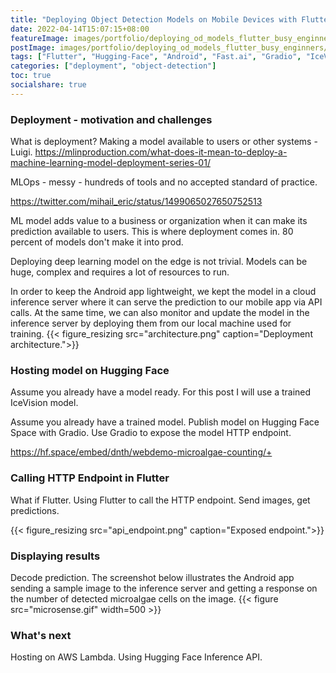 ```yaml
---
title: "Deploying Object Detection Models on Mobile Devices with Flutter for Busy Engineers"
date: 2022-04-14T15:07:15+08:00
featureImage: images/portfolio/deploying_od_models_flutter_busy_enginners/thumbnail.gif
postImage: images/portfolio/deploying_od_models_flutter_busy_enginners/post_image.png
tags: ["Flutter", "Hugging-Face", "Android", "Fast.ai", "Gradio", "IceVision"]
categories: ["deployment", "object-detection"]
toc: true
socialshare: true
---
```


### Deployment - motivation and challenges
What is deployment? Making a model available to users or other systems - Luigi.
https://mlinproduction.com/what-does-it-mean-to-deploy-a-machine-learning-model-deployment-series-01/

MLOps - messy - hundreds of tools and no accepted standard of practice.

https://twitter.com/mihail_eric/status/1499065027650752513

ML model adds value to a business or organization when it can make its prediction available to users.
This is where deployment comes in.
80 percent of models don't make it into prod.

Deploying deep learning model on the edge is not trivial.
Models can be huge, complex and requires a lot of resources to run.

In order to keep the Android app lightweight, we kept the model in a cloud inference server where it can serve the prediction to our mobile app via API calls.
At the same time, we can also monitor and update the model in the inference server by deploying them from our local machine used for training.
{{< figure_resizing src="architecture.png" caption="Deployment architecture.">}}


### Hosting model on Hugging Face

Assume you already have a model ready.
For this post I will use a trained IceVision model.

Assume you already have a trained model.
Publish model on Hugging Face Space with Gradio.
Use Gradio to expose the model HTTP endpoint.

https://hf.space/embed/dnth/webdemo-microalgae-counting/+

### Calling HTTP Endpoint in Flutter
What if Flutter.
Using Flutter to call the HTTP endpoint.
Send images, get predictions.

{{< figure_resizing src="api_endpoint.png" caption="Exposed endpoint.">}}

### Displaying results
Decode prediction.
The screenshot below illustrates the Android app sending a sample image to the inference server and getting a response on the number of detected microalgae cells on the image.
{{< figure src="microsense.gif" width=500 >}}

### What's next
Hosting on AWS Lambda.
Using Hugging Face Inference API.

<!-- ### Motivation
Deploying 


### Architecture
The image below illustrates the architecture of this work.




### Speed-Accuracy Trade Off
One of the many concerns in putting a sophisticated deep learning model on an Android app is the portability.
Depending on the type of models, the size may range from few MB to a few hundred MBs.
This may sound trivial with cheap memory cost nowadays, but a mobile app with few hundreds of MBs in size will surely be impractical to keep on a device for long.
There are methods to reduce the size and computation of these models making them more mobile-friendly such as model pruning and quantization.
These however comes at the cost of reducing the accuracy and effectiveness of the model.
We are back to the classic speed vs accuracy trade off when it comes to model deployment on mobile devices.
On the one hand, we want the model to be as accurate and effective as possible, on the other hand we also need to make sure the model can be feasible run on lightweight mobile processors.
On some applications, we can certainly trade model accuracy for a huge gain in portability on mobile.
However, on many mission-critical applications, even a small reduction in model effectiveness could severely impact the outcome of the app.
This can be mitigated by using a remote infrastructure to host the model and leave the app lightweight, possibly gaining the best of both.

### Remote Inference
These limitations can be solved by offloading the heavy lifting of hosting and running the model to a remote server or the cloud.
There are many cloud based solutions that can perform the job, however in this example we utilized Hugging Face Space as a server for inferencing with [millisecond latency](https://huggingface.co/blog/infinity-cpu-performance).
The free tier offers up to 8 CPU cores and 16GB RAM making it extremely feasible to host almost any deep learning model available today at no cost.
The paid tier offers much more in terms of CPU performance, latency and throughput. They claim to accelerate the latency of Transformer based models to a [1ms latency](https://huggingface.co/infinity).

One neat feature available on Hugging Face Space is the built-in integration with Gradio.
Gradio is a user-interface app that makes it easy to deploy model demos on Hugging Face. 
Additionally, Gradio also exposes the model inference with a REST-ful API calls.
In other words, the model hosted on Hugging Face with Gradio can communicate with any app on the internet using standard HTTP calls.

In this MVP we hosted the object detection model on Hugging Face using the free tier.
This takes a huge burden off the Android app and significantly improves app portability without sacrificing model accuracy and effectiveness.
The drawback in this case is the latency of the model inference now depends on the network connection to the inference server which is not an issue for this app since we do not need a real-time inference.
However, with the 1ms latency claim on the paid tier, we wonder if real-time inference is possible. This is something we have not explored in this MVP. But it will be interesting to know.




### Android App
The Android app was built using the Google [Flutter](https://flutter.dev/) framework.
Now, instead of having to embed the model in the app, all we need to do is to send an `HTTP` `POST` request to the Hugging Face server with an image as the input.
Once the server receives the request, an inference on the model is run and the output is returned to the Android app as a response.


The app can be found in Google Playstore by the name [MicroSense]((https://play.google.com/store/apps/details?id=com.micro.sense)).
{{< figure_resizing src="microsense_logo.png" link="https://play.google.com/store/apps/details?id=com.micro.sense">}}
Try it out and leave us a message if you find it useful or are keen to develop the app further. 
If you're interested to find out how I made the app from scratch, I wrote a tutorial blog post about it [here](https://dicksonneoh.com/blog/deep_learning_on_android_with_flutter_and_hugging_face/). -->
